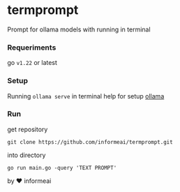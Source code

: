 # termprompt

Prompt for ollama models with running in terminal

### Requeriments

go `v1.22` or latest

### Setup

Running `ollama serve` in terminal
help for setup [ollama](https://github.com/ollama/ollama)

### Run

get repository

```
git clone https://github.com/informeai/termprompt.git
```

into directory

```
go run main.go -query 'TEXT PROMPT'
```

by :heart: informeai
